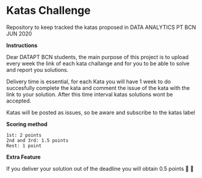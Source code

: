 # Katas Challenge

Repository to keep tracked the katas proposed in DATA ANALYTICS PT BCN JUN 2020

**Instructions**

Dear DATAPT BCN students, the main purpose of this project is to upload every week the link of
each kata challange and for you to be able to solve and report you solutions.

Delivery time is essential, for each Kata you will have 1 week to do succesfully complete the kata
and comment the issue of the kata with the link to your solution. After this time interval katas solutions
wont be accepted.

Katas will be posted as issues, so be aware and subscribe to the katas label

**Scoring method**

    1st: 2 points
    2nd and 3rd: 1.5 points
    Rest: 1 point

**Extra Feature**

If you deliver your solution out of the deadline you will obtain 0.5 points 💃 🕺
